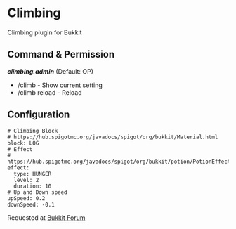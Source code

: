 # Climbing
Climbing plugin for Bukkit

## Command & Permission
**_climbing.admin_** (Default: OP)
* /climb - Show current setting
* /climb reload - Reload

## Configuration
    # Climbing Block
    # https://hub.spigotmc.org/javadocs/spigot/org/bukkit/Material.html
    block: LOG
    # Effect
    # https://hub.spigotmc.org/javadocs/spigot/org/bukkit/potion/PotionEffectType.html
    effect:
      type: HUNGER
      level: 2
      duration: 10
    # Up and Down speed
    upSpeed: 0.2
    downSpeed: -0.1
    
    
Requested at [Bukkit Forum](https://bukkit.org/threads/climbing-plugin.455973/)
